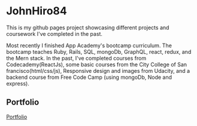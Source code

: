# JohnHiro84

This is my github pages project showcasing 
different projects and coursework I've completed in the past.


Most recently I finished App Academy's bootcamp
curriculum. The bootcamp teaches Ruby, Rails, SQL, mongoDb, GraphQL, react, redux, and the Mern stack.
In the past, I've completed courses
from Codecademy(ReactJs), some basic courses from 
the City College of San francisco(html/css/js),
Responsive design and images from Udacity, and 
a backend course from Free Code Camp (using mongoDb,
Node and express).

## Portfolio
[Portfolio](https://bit.ly/3dOGoZM)




